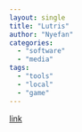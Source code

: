 ```yaml
---
layout: single
title: "Lutris"
author: "Nyefan"
categories:
  - "software"
  - "media"
tags:
  - "tools"
  - "local"
  - "game"
---
```

[link](https://lutris.net)